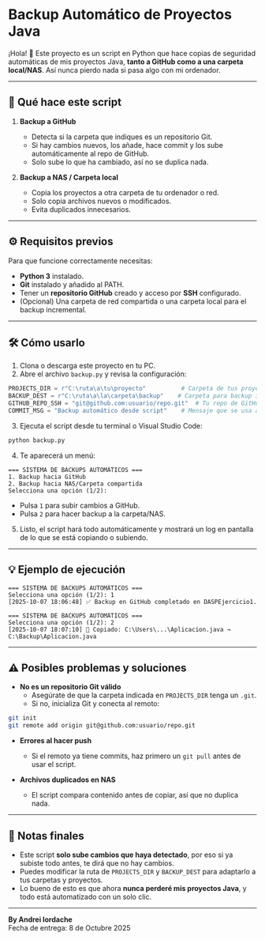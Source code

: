 # Backup Automático de Proyectos Java

¡Hola! 👋 Este proyecto es un script en Python que hace copias de seguridad automáticas de mis proyectos Java, **tanto a GitHub como a una carpeta local/NAS**. Así nunca pierdo nada si pasa algo con mi ordenador.

---

## 📂 Qué hace este script

1. **Backup a GitHub**

   - Detecta si la carpeta que indiques es un repositorio Git.
   - Si hay cambios nuevos, los añade, hace commit y los sube automáticamente al repo de GitHub.
   - Solo sube lo que ha cambiado, así no se duplica nada.

2. **Backup a NAS / Carpeta local**
   - Copia los proyectos a otra carpeta de tu ordenador o red.
   - Solo copia archivos nuevos o modificados.
   - Evita duplicados innecesarios.

---

## ⚙️ Requisitos previos

Para que funcione correctamente necesitas:

- **Python 3** instalado.
- **Git** instalado y añadido al PATH.
- Tener un **repositorio GitHub** creado y acceso por **SSH** configurado.
- (Opcional) Una carpeta de red compartida o una carpeta local para el backup incremental.

---

## 🛠️ Cómo usarlo

1. Clona o descarga este proyecto en tu PC.
2. Abre el archivo `backup.py` y revisa la configuración:

```python
PROJECTS_DIR = r"C:\ruta\a\tu\proyecto"          # Carpeta de tus proyectos
BACKUP_DEST = r"C:\ruta\a\la\carpeta\backup"    # Carpeta para backup incremental
GITHUB_REPO_SSH = "git@github.com:usuario/repo.git"  # Tu repo de GitHub vía SSH
COMMIT_MSG = "Backup automático desde script"    # Mensaje que se usa al subir
```

3. Ejecuta el script desde tu terminal o Visual Studio Code:

```bash
python backup.py
```

4. Te aparecerá un menú:

```
=== SISTEMA DE BACKUPS AUTOMÁTICOS ===
1. Backup hacia GitHub
2. Backup hacia NAS/Carpeta compartida
Selecciona una opción (1/2):
```

- Pulsa `1` para subir cambios a GitHub.
- Pulsa `2` para hacer backup a la carpeta/NAS.

5. Listo, el script hará todo automáticamente y mostrará un log en pantalla de lo que se está copiando o subiendo.

---

## 💡 Ejemplo de ejecución

```
=== SISTEMA DE BACKUPS AUTOMÁTICOS ===
Selecciona una opción (1/2): 1
[2025-10-07 18:06:48] ✅ Backup en GitHub completado en DASPEjercicio1.
```

```
=== SISTEMA DE BACKUPS AUTOMÁTICOS ===
Selecciona una opción (1/2): 2
[2025-10-07 18:07:10] 📂 Copiado: C:\Users\...\Aplicacion.java → C:\Backup\Aplicacion.java
```

---

## ⚠️ Posibles problemas y soluciones

- **No es un repositorio Git válido**
  - Asegúrate de que la carpeta indicada en `PROJECTS_DIR` tenga un `.git`.
  - Si no, inicializa Git y conecta al remoto:

```bash
git init
git remote add origin git@github.com:usuario/repo.git
```

- **Errores al hacer push**

  - Si el remoto ya tiene commits, haz primero un `git pull` antes de usar el script.

- **Archivos duplicados en NAS**
  - El script compara contenido antes de copiar, así que no duplica nada.

---

## 🔹 Notas finales

- Este script **solo sube cambios que haya detectado**, por eso si ya subiste todo antes, te dirá que no hay cambios.
- Puedes modificar la ruta de `PROJECTS_DIR` y `BACKUP_DEST` para adaptarlo a tus carpetas y proyectos.
- Lo bueno de esto es que ahora **nunca perderé mis proyectos Java**, y todo está automatizado con un solo clic.

---

**By Andrei Iordache**  
Fecha de entrega: 8 de Octubre 2025
